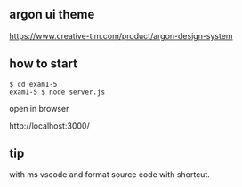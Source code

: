 ## argon ui theme

https://www.creative-tim.com/product/argon-design-system

## how to start

```
$ cd exam1-5
exam1-5 $ node server.js
```

open in browser

http://localhost:3000/

## tip

with ms vscode and format source code with shortcut.
